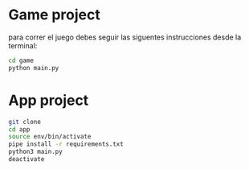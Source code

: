 # Game project

para correr el juego debes seguir las siguentes instrucciones desde la terminal:

```sh
cd game
python main.py
```

# App project

```sh
git clone
cd app
source env/bin/activate
pipe install -r requirements.txt
python3 main.py
deactivate
```
